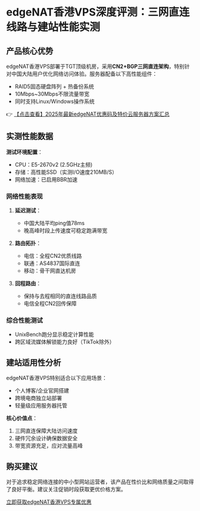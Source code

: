 # edgeNAT香港VPS深度评测：三网直连线路与建站性能实测

## 产品核心优势
edgeNAT香港VPS部署于TGT顶级机房，采用**CN2+BGP三网直连架构**，特别针对中国大陆用户优化网络访问体验。服务器配备以下高性能组件：
- RAID5固态硬盘阵列 + 热备份系统
- 10Mbps~30Mbps不限流量带宽
- 同时支持Linux/Windows操作系统

👉 [【点击查看】2025年最新edgeNAT优惠码及特价云服务器方案汇总](https://bit.ly/edgenat)

## 实测性能数据
**测试环境配置**：
- CPU：E5-2670v2 (2.5GHz主频)
- 存储：高性能SSD（实测I/O速度210MB/S）
- 网络加速：已启用BBR加速

### 网络性能表现
1. **延迟测试**：
   - 中国大陆平均ping值78ms
   - 晚高峰时段上传速度可稳定跑满带宽

2. **路由拓扑**：
   - 电信：全程CN2优质线路
   - 联通：AS4837国际直连
   - 移动：骨干网直达机房

3. **回程路由**：
   - 保持与去程相同的直连线路品质
   - 电信全程CN2回传保障

### 综合性能测试
- UnixBench跑分显示稳定计算性能
- 跨区域流媒体解锁能力良好（TikTok除外）

## 建站适用性分析
edgeNAT香港VPS特别适合以下应用场景：
- 个人博客/企业官网搭建
- 跨境电商独立站部署
- 轻量级应用服务器托管

**核心价值点**：
1. 三网直连保障大陆访问速度
2. 硬件冗余设计确保数据安全
3. 带宽资源充足，应对流量高峰

## 购买建议
对于追求稳定网络连接的中小型网站运营者，该产品在性价比和网络质量之间取得了良好平衡。建议关注促销时段获取更优价格方案。

[立即获取edgeNAT香港VPS专属优惠](https://bit.ly/edgenat)